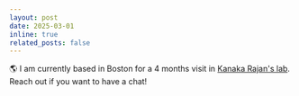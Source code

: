 ```yaml
---
layout: post
date: 2025-03-01 
inline: true
related_posts: false
---
```


🌎 I am currently based in Boston for a 4 months visit in [Kanaka Rajan's lab](https://www.rajanlab.com). Reach out if you want to have a chat!